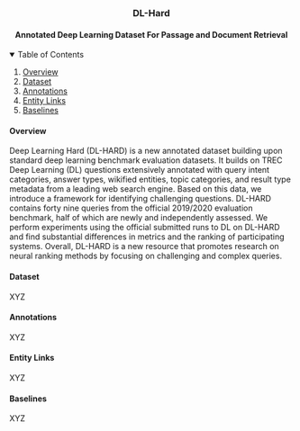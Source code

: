 

<!-- Title -->
<br />
<p align="center">
    <h3 align="center">DL-Hard</h3>
    <h4 align="center">Annotated Deep Learning Dataset For Passage and Document Retrieval</h4>

<!-- TABLE OF CONTENTS -->
<details open="open">
  <summary>Table of Contents</summary>
  <ol>
    <li><a href="#overview">Overview</a>
    <li><a href="#dataset">Dataset</a></li>
    <li><a href="#annotations">Annotations</a></li>
    <li><a href="#entity-links">Entity Links</a></li>
    <li><a href="#baselines">Baselines</a></li>
  </ol>
</details>

<!-- Overview -->
<h4 id="overview">Overview</h4>
<p> Deep Learning Hard (DL-HARD) is a new annotated dataset building upon standard deep learning benchmark evaluation datasets. It builds on TREC Deep Learning (DL) questions extensively annotated with query intent categories, answer types, wikified entities, topic categories, and result type metadata from a leading web search engine. Based on this data, we introduce a framework for identifying challenging questions. DL-HARD contains forty nine queries from the official 2019/2020 evaluation benchmark, half of which are newly and independently assessed. We perform experiments using the official submitted runs to DL on DL-HARD and find substantial differences in metrics and the ranking of participating systems. Overall, DL-HARD is a new resource that promotes research on neural ranking methods by focusing on challenging and complex queries. </p>

<!-- Dataset -->
<h4 id="dataset">Dataset</h4>
<p> XYZ </p>


<!-- Annotations -->
<h4 id="annotations">Annotations</h4>
<p> XYZ </p>

<!-- Entity Links -->
<h4 id="entity-links">Entity Links</h4>
<p> XYZ </p>

<!-- Baselines -->
<h4 id="baselines">Baselines</h4>
<p> XYZ </p>
